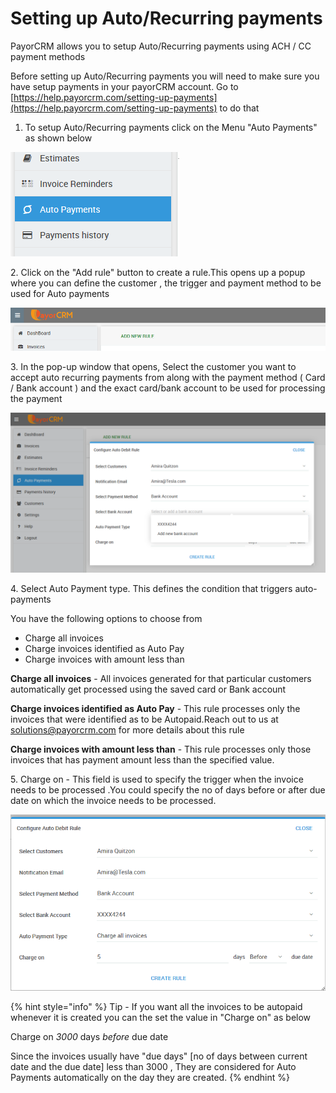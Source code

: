 # Setting up Auto/Recurring payments

PayorCRM allows you to setup Auto/Recurring payments using ACH / CC payment methods

Before setting up Auto/Recurring payments you will need to make sure you have setup payments in your payorCRM account. Go to  [https://help.payorcrm.com/setting-up-payments](https://help.payorcrm.com/setting-up-payments) to do that

1. To setup Auto/Recurring payments click on the Menu "Auto Payments" as shown below

![](<.gitbook/assets/image (20).png>)

&#x20;2\. Click on the "Add rule" button to create a rule.This opens up a popup where you can define the customer , the trigger and payment method to be used for Auto payments

![](<.gitbook/assets/image (27).png>)

3\. In the pop-up window that opens,  Select the customer you want to accept auto recurring payments from along with the payment method ( Card / Bank account ) and the exact card/bank account to be used for processing the payment

![Select bank account to be used for Auto Payments](<.gitbook/assets/image (15).png>)

4\. Select Auto Payment type. This defines the condition that triggers auto-payments

You have the following options to choose from

* Charge all invoices
* Charge invoices identified as Auto Pay
* Charge invoices with amount less than

**Charge all invoices** - All invoices generated for that particular customers automatically get processed using the saved card or Bank account

**Charge invoices identified as Auto Pay** - This rule processes only the invoices that were identified as to be Autopaid.Reach out to us at solutions@payorcrm.com for more details about this rule

**Charge invoices with amount less than** - This rule processes only those invoices that has payment amount less than the specified value.

5\. Charge on - This field is used to specify the trigger when the invoice needs to be processed .You could specify the no of days before or after due date on which the invoice needs to be processed.



![](<.gitbook/assets/image (5).png>)

{% hint style="info" %}
Tip - If you want all the invoices to be autopaid whenever it is created you can the set the value in "Charge on" as below

Charge on  _3000_  days _before_ due date

Since the invoices usually have "due days" \[no of days between current date and the due date] less than 3000  , They are considered for Auto Payments automatically on the day they are created.
{% endhint %}

